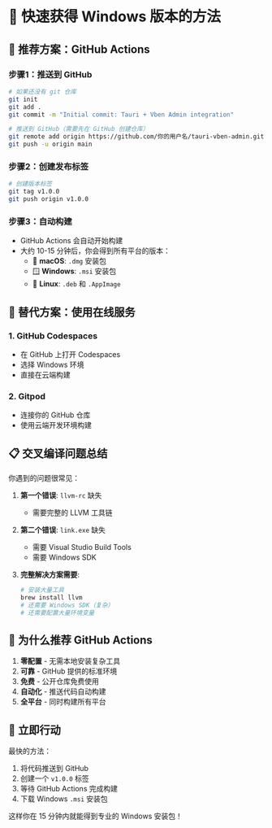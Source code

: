 # 🚀 快速获得 Windows 版本的方法

## 🎯 推荐方案：GitHub Actions

### 步骤1：推送到 GitHub
```bash
# 如果还没有 git 仓库
git init
git add .
git commit -m "Initial commit: Tauri + Vben Admin integration"

# 推送到 GitHub（需要先在 GitHub 创建仓库）
git remote add origin https://github.com/你的用户名/tauri-vben-admin.git
git push -u origin main
```

### 步骤2：创建发布标签
```bash
# 创建版本标签
git tag v1.0.0
git push origin v1.0.0
```

### 步骤3：自动构建
- GitHub Actions 会自动开始构建
- 大约 10-15 分钟后，你会得到所有平台的版本：
  - 🍎 **macOS**: `.dmg` 安装包
  - 🪟 **Windows**: `.msi` 安装包  
  - 🐧 **Linux**: `.deb` 和 `.AppImage`

## 🔧 替代方案：使用在线服务

### 1. GitHub Codespaces
- 在 GitHub 上打开 Codespaces
- 选择 Windows 环境
- 直接在云端构建

### 2. Gitpod
- 连接你的 GitHub 仓库
- 使用云端开发环境构建

## 📋 交叉编译问题总结

你遇到的问题很常见：

1. **第一个错误**: `llvm-rc` 缺失
   - 需要完整的 LLVM 工具链
   
2. **第二个错误**: `link.exe` 缺失  
   - 需要 Visual Studio Build Tools
   - 需要 Windows SDK

3. **完整解决方案需要**:
   ```bash
   # 安装大量工具
   brew install llvm
   # 还需要 Windows SDK（复杂）
   # 还需要配置大量环境变量
   ```

## 🎉 为什么推荐 GitHub Actions

1. **零配置** - 无需本地安装复杂工具
2. **可靠** - GitHub 提供的标准环境
3. **免费** - 公开仓库免费使用
4. **自动化** - 推送代码自动构建
5. **全平台** - 同时构建所有平台

## 🚀 立即行动

最快的方法：
1. 将代码推送到 GitHub
2. 创建一个 `v1.0.0` 标签
3. 等待 GitHub Actions 完成构建
4. 下载 Windows `.msi` 安装包

这样你在 15 分钟内就能得到专业的 Windows 安装包！
